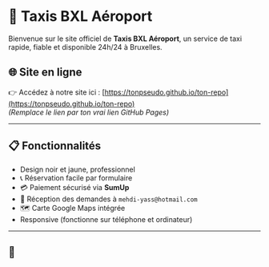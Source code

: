 # 🚖 Taxis BXL Aéroport

Bienvenue sur le site officiel de **Taxis BXL Aéroport**, un service de taxi rapide, fiable et disponible 24h/24 à Bruxelles.

## 🌐 Site en ligne
👉 Accédez à notre site ici : [https://tonpseudo.github.io/ton-repo](https://tonpseudo.github.io/ton-repo)  
*(Remplace le lien par ton vrai lien GitHub Pages)*

---

## 📋 Fonctionnalités

- Design noir et jaune, professionnel
- 📞 Réservation facile par formulaire
- 💳 Paiement sécurisé via **SumUp**
- 📧 Réception des demandes à `mehdi-yass@hotmail.com`
- 🗺️ Carte Google Maps intégrée
- Responsive (fonctionne sur téléphone et ordinateur)

---

## 🔧
